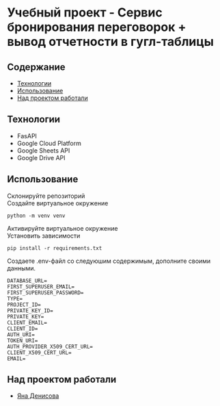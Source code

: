 # Учебный проект - Сервис бронирования переговорок + вывод отчетности в гугл-таблицы


## Содержание
- [Технологии](#технологии)
- [Использование](#использование)
- [Над проектом работали](#над-проектом-работали)

## Технологии
- FasAPI
- Google Cloud Platform
- Google Sheets API
- Google Drive API

## Использование
Склонируйте репозиторий  
Создайте виртуальное окружение 
```
python -m venv venv
```
Активируйте виртуальное окружение  
Установить зависимости 
```
pip install -r requirements.txt
```
Создаете .env-файл со следуюшим содержимым, дополните своими данными.
```
DATABASE_URL=
FIRST_SUPERUSER_EMAIL=
FIRST_SUPERUSER_PASSWORD=
TYPE=
PROJECT_ID=
PRIVATE_KEY_ID=
PRIVATE_KEY=
CLIENT_EMAIL=
CLIENT_ID=
AUTH_URI=
TOKEN_URI=
AUTH_PROVIDER_X509_CERT_URL=
CLIENT_X509_CERT_URL=
EMAIL=
```

## Над проектом работали
- [Яна Денисова](https://t.me/DenisovaYana)
